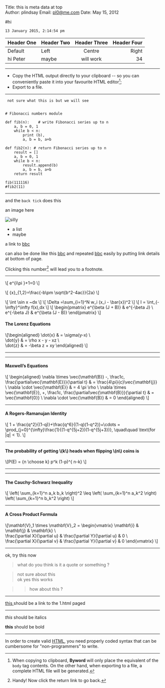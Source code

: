 Title:   this is meta data at top  
Author: plindsay
Email:  pl0@me.com
Date:    May 15, 2012


#hi  

    13 January 2015, 2:14:54 pm

| Header One | Header Two | Header Three | Header Four |
| ---------- | :--------- | :----------: | ----------: |
| Default    | Left       | Centre       | Right       |
| hi Peter| maybe| will work| 34 |

---

* Copy the HTML output directly to your clipboard -- so you can conveniently paste it into your favourite HTML editor[^fn-export];
* Export to a file.

[^fn-export]: When copying to clipboard, **Byword** will only place the equivalent of the `body` tag contents. On the other hand, when exporting to a file, a complete HTML file will be generated.



---

     not sure what this is but we will see

````
     
# Fibonacci numbers module

def fib(n):    # write Fibonacci series up to n
    a, b = 0, 1
    while b < n:
        print (b),
        a, b = b, a+b

def fib2(n): # return Fibonacci series up to n
    result = []
    a, b = 0, 1
    while b < n:
        result.append(b)
        a, b = b, a+b
    return result

fib(111116)
#fib2(11)

````
           
---     
     
and the `back tick` does this

an image here

![silly](http://dl.dropbox.com/u/541372/car.png "what title")

* a list
* maybe

a link to [ bbc ](http://www.bbc.co.uk)

can also be done like this [bbc] and repeated [bbc] easily by putting link details at bottom of page.

Clicking this number[^fn-2] will lead you to a footnote.

[^fn-2]: Handy! Now click the return link to go back.


---

\\[ e^{i\pi }+1=0 \\] 

\\[ {x}_{1,2}=\frac{-b\pm \sqrt{b^2-4ac}}{2a} \\]

\\[ \int \sin x ~dx \\]
\\[ \Delta =\sum_{i=1}^N w_i (x_i - \bar{x})^2 \\]
\\[ I =  \int_{-\infty}^\infty f(x)\,dx   \\]
\\[ \begin{pmatrix}
e^{\beta (J + B)}  & e^{-\beta J}  \\
e^{-\beta J}  & e^{\beta (J - B)} 
\end{pmatrix} \\]

#### The Lorenz Equations

\\[\begin{aligned}
\dot{x} & = \sigma(y-x) \\\
\dot{y} & = \rho x - y - xz \\\
\dot{z} & = -\beta z + xy
\end{aligned} \\]


---

---

#### Maxwell’s Equations

\\[  \begin{aligned}
\nabla \times \vec{\mathbf{B}} -\, \frac1c\, \frac{\partial\vec{\mathbf{E}}}{\partial t} & = \frac{4\pi}{c}\vec{\mathbf{j}} \\   \nabla \cdot \vec{\mathbf{E}} & = 4 \pi \rho \\
\nabla \times \vec{\mathbf{E}}\, +\, \frac1c\, \frac{\partial\vec{\mathbf{B}}}{\partial t} & = \vec{\mathbf{0}} \\
\nabla \cdot \vec{\mathbf{B}} & = 0 \end{aligned}
\\]

---

#### A Rogers-Ramanujan Identity

\\[  1 +  \frac{q^2}{(1-q)}+\frac{q^6}{(1-q)(1-q^2)}+\cdots =
\prod_{j=0}^{\infty}\frac{1}{(1-q^{5j+2})(1-q^{5j+3})},
\quad\quad \text{for $|q|<1$}. \\]


---

#### The probability of getting \\(k\\) heads when flipping \\(n\\) coins is

\\[P(E) = {n \choose k} p^k (1-p)^{ n-k} \\]

---
---

#### The Cauchy-Schwarz Inequality

\\[ \left( \sum\_{k=1}^n a_k b_k \right)^2 \leq \left( \sum\_{k=1}^n a_k^2 \right) \left( \sum_{k=1}^n b_k^2 \right) \\]

---

#### A Cross Product Formula

\\[\mathbf{V}\_1 \times \mathbf{V}\_2 =  \begin{vmatrix}
\mathbf{i} & \mathbf{j} & \mathbf{k} \\\
\frac{\partial X}{\partial u} &  \frac{\partial Y}{\partial u} & 0 \\\
\frac{\partial X}{\partial v} &  \frac{\partial Y}{\partial v} & 0
\end{vmatrix} \\]

---




ok, try this now

> what do you think is it a quote or something ?

> not sure about this   
> ok yes this works

>> how about this ?

---

[this ](1.html) should be a link to the 1.html paged

---


*this* should be italics

**this** should be bold

---

In order to create valid [HTML], you need properly
coded syntax that can be cumbersome for 
"non-programmers" to write.


[HTML]: http://en.wikipedia.org/wiki/HTML
[BBC]: http://www.bbc.co.uk